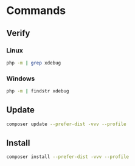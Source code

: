 # Commands

## Verify

### Linux

```sh
php -m | grep xdebug
```

### Windows

```sh
php -m | findstr xdebug
```

## Update

```sh
composer update --prefer-dist -vvv --profile
```

## Install

```sh
composer install --prefer-dist -vvv --profile
```
